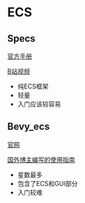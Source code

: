 # ECS

## Specs

[官方手册](https://amethyst.github.io/specs/docs/tutorials/)

[B站视频](https://www.bilibili.com/video/BV17b42177fw/?spm_id_from=333.1007.tianma.4-1-11.click&vd_source=ae505290000a9de26b4d6c8111c5e5dd)

- 纯ECS框架
- 轻量
- 入门应该较容易

## Bevy_ecs

[官网](https://bevyengine.org/)

[国外博主编写的使用指南](https://taintedcoders.com/)

- 星数最多
- 包含了ECS和GUI部分
- 入门较难
